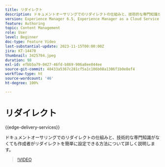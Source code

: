 ```yaml
---
title: リダイレクト
description: ドキュメントオーサリングでのリダイレクトの仕組みと、技術的な専門知識がなくても作成者がリダイレクトを簡単に設定できる方法について詳しく説明します。
version: Experience Manager 6.5, Experience Manager as a Cloud Service
feature: Authoring
topic: Content Management
role: User
level: Beginner
doc-type: Feature Video
last-substantial-update: 2023-11-15T00:00:00Z
jira: KT-14470
thumbnail: 3425704.jpeg
duration: 98
exl-id: efbb5a79-0427-46fd-b869-906a8ee044ee
source-git-commit: 48433a5367c281cf5a1c106b08a1306f1b0e8ef4
workflow-type: ht
source-wordcount: '46'
ht-degree: 100%

---
```


# リダイレクト

{{edge-delivery-services}}

ドキュメントオーサリングでのリダイレクトの仕組みと、技術的な専門知識がなくても作成者がリダイレクトを簡単に設定できる方法について詳しく説明します。

>[!VIDEO](https://video.tv.adobe.com/v/3438543/?learn=on&captions=jpn)
